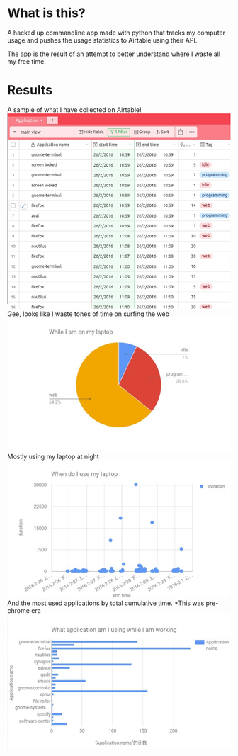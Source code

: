 # What is this? 

A hacked up commandline app made with python that tracks my computer usage and pushes the usage statistics to Airtable using their API.

The app is the result of an attempt to better understand where I waste all my free time. 

# Results 
A sample of what I have collected on Airtable!
![Airtable backend](./img/Selection_030.jpg)
Gee, looks like I waste tones of time on surfing the web
![What do I do](./img/Selection_032.jpg)
Mostly using my laptop at night 
![When do I do it](./img/Selection_033.jpg)
And the most used applications by total cumulative time. *This was pre-chrome era
![What do I use](./img/Selection_034.jpg)

